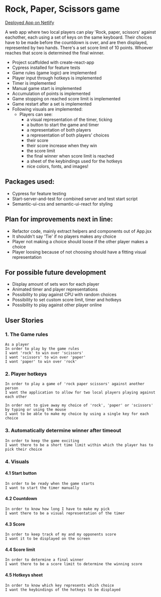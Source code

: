 # Rock, Paper, Scissors game

[Deployed App on Netlify](https://erikbjoern-rock-paper-scissors.netlify.app/)

A web app where two local players can play 'Rock, paper, scissors' against eachother, each using a set of keys on the same keyboard. Their choices have to be made before the countdown is over, and are then displayed, represented by two hands. There's a set score limit of 10 points. Whoever reaches that score is determined the final winner.


* Project scaffolded with create-react-app
* Cypress installed for feature tests
* Game rules (game logic) are implemented
* Player input through hotkeys is implemented
* Timer is implemented
* Manual game start is implemented
* Accumulation of points is implemented
* Game stopping on reached score limit is implemented
* Game restart after a set is implemented 
* Following visuals are implemented:
  * Players can see:
    * a visual representation of the timer, ticking
    * a button to start the game and timer
    * a representation of both players
    * a representation of both players' choices
    * their score
    * their score increase when they win
    * the score limit
    * the final winner when score limit is reached
    * a sheet of the keybindings used for the hotkeys
    * nice colors, fonts, and images!
    
## Packages used:
* Cypress for feature testing
* Start-server-and-test for combined server and test start script
* Semantic-ui-css and semantic-ui-react for styling

## Plan for improvements next in line:
* Refactor code, mainly extract helpers and components out of App.jsx
* It shouldn't say 'Tie' if no players makes any choice
* Player not making a choice should loose if the other player makes a choice
* Player loosing because of not choosing should have a fitting visual representation

## For possible future development
* Display amount of sets won for each player
* Animated timer and player representations
* Possibility to play against CPU with random choices
* Possibility to set custom score limit, timer and hotkeys
* Possibility to play against other player online

## User Stories
### 1. The Game rules
```
As a player
In order to play by the game rules
I want 'rock' to win over 'scissors'
I want 'scissors' to win over 'paper'
I want 'paper' to win over 'rock'
```
### 2. Player hotkeys

```
In order to play a game of 'rock paper scissors' against another person
I want the application to allow for two local players playing against each other

In order not to give away my choice of 'rock', 'paper' or 'scissors' by typing or using the mouse
I want to be able to make my choice by using a single key for each choice
```
### 3. Automatically determine winner after timeout
```
In order to keep the game exciting
I want there to be a short time limit within which the player has to pick their choice
```
### 4. Visuals
#### 4.1 Start button
```
In order to be ready when the game starts
I want to start the timer manually
```
#### 4.2 Countdown
```
In order to know how long I have to make my pick
I want there to be a visual representation of the timer
```
#### 4.3 Score
```
In order to keep track of my and my opponents score
I want it to be displayed on the screen
```
#### 4.4 Score limit
```
In order to determine a final winner
I want there to be a score limit to determine the winning score
```
#### 4.5 Hotkeys sheet
```
In order to know which key represents which choice
I want the keybindings of the hotkeys to be displayed
```
